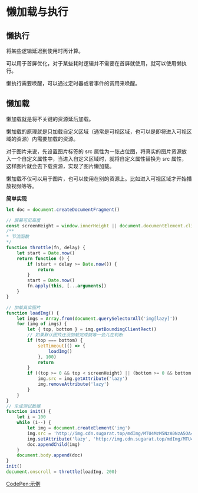 # 懒加载与执行
## 懒执行
将某些逻辑延迟到使用时再计算。

可以用于首屏优化，对于某些耗时逻辑并不需要在首屏就使用，就可以使用懒执行。

懒执行需要唤醒，可以通过定时器或者事件的调用来唤醒。

## 懒加载
懒加载就是将不关键的资源延后加载。

懒加载的原理就是只加载自定义区域（通常是可视区域，也可以是即将进入可视区域的资源）内需要加载的资源。

对于图片来说，先设置图片标签的 src 属性为一张占位图，将真实的图片资源放入一个自定义属性中，当进入自定义区域时，就将自定义属性替换为 src 属性，这样图片就会去下载资源，实现了图片懒加载。

懒加载不仅可以用于图片，也可以使用在别的资源上。比如进入可视区域才开始播放视频等等。

**简单实现**
```js
let doc = document.createDocumentFragment()

// 屏幕可见高度 
const screenHeight = window.innerHeight || document.documentElement.clientHeight
/**
* 节流函数
*/
function throttle(fn, delay) {
    let start = Date.now()
    return function () {
        if (start + delay >= Date.now()) {
            return
        }
        start = Date.now()
        fn.apply(this, [...arguments])
    }
}

// 加载真实图片
function loadImg() {
    let imgs = Array.from(document.querySelectorAll('img[lazy]'))
    for (img of imgs) {
        let { top, bottom } = img.getBoundingClientRect()
        // 如果默认图片还没加载完成就等一会儿在判断
        if (top === bottom) {
            setTimeout(() => {
                loadImg()
            }, 100)
            return
        }
        if ((top >= 0 && top < screenHeight) || (bottom >= 0 && bottom < screenHeight)) {
            img.src = img.getAttribute('lazy')
            img.removeAttribute('lazy')
        }
    }
}
// 生成测试数据
function init() {
    let i = 100
    while (i--) {
        let img = document.createElement('img')
        img.src = 'http://img.cdn.sugarat.top/mdImg/MTU4MzM5NzA0NzA5OA==583397047098'
        img.setAttribute('lazy', 'http://img.cdn.sugarat.top/mdImg/MTU4MzM5NzEyNTYzOA==583397125638')
        doc.appendChild(img)
    }
    document.body.append(doc)
}
init()
document.onscroll = throttle(loadImg, 200)
```

[CodePen:示例](https://codepen.io/sugarInSoup/pen/WNvZEap)
